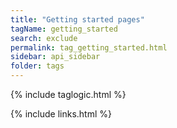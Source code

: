 ```yaml
---
title: "Getting started pages"
tagName: getting_started
search: exclude
permalink: tag_getting_started.html
sidebar: api_sidebar
folder: tags
---
```

{% include taglogic.html %}

{% include links.html %}
